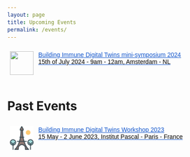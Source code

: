 ```yaml
---
layout: page
title: Upcoming Events
permalink: /events/
---
```

<!-- Upcaoming events go here -->

<style type="text/css">
.tg  {border-collapse:collapse;border-spacing:0;}
.tg td{border-color:transparent;border-style:solid;border-width:1px;font-family:Arial, sans-serif;font-size:14px;
  overflow:hidden;padding:10px 5px;word-break:normal;}
.tg th{border-color:transparent;border-style:solid;border-width:1px;font-family:Arial, sans-serif;font-size:14px;
  font-weight:normal;overflow:hidden;padding:10px 5px;word-break:normal;}
.tg .tg-0lax{text-align:left;vertical-align:top}
.tg .tg-zb5k{color:#15C;text-align:left;text-decoration:underline;vertical-align:top}
</style>
<table class="tg"><thead>
  <tr>
    <td class="tg-0lax"><img src="https://lh7-us.googleusercontent.com/docsz/AD_4nXdpYbilAAgcj24ioLYktnlQv_O4iQBLPKrnJusyA9w3IOCfoKOKBjVXewHbUHLgoy-Vu30LCV-XWETalP_W44Luf0cqs5IkUemyzykSk0jplhNfH6eO8flsD1qlfwHNM-Zfwgc3-qnmA47wFXjM6JX5qQKg?key=C-C4josfBzOimVpWMbhkjA" width="54" height="54"></td>
    <td class="tg-zb5k"><a href="https://immunedt.github.io/minisymp2024/"><span style="font-weight:400;font-style:normal;text-decoration:underline;color:#15C;background-color:transparent">Building Immune Digital Twins mini-symposium 2024</span></a><br><span style="font-weight:400;font-style:normal;text-decoration:none;color:#000;background-color:transparent">15th of July 2024 - 9am - 12am, Amsterdam - NL</span></td>
  </tr></thead>
</table>

<!-- Past events go here -->

# Past Events

<style type="text/css">
.tg  {border-collapse:collapse;border-spacing:0;}
.tg td{border-color:transparent;border-style:solid;border-width:1px;font-family:Arial, sans-serif;font-size:14px;
  overflow:hidden;padding:10px 5px;word-break:normal;}
.tg th{border-color:transparent;border-style:solid;border-width:1px;font-family:Arial, sans-serif;font-size:14px;
  font-weight:normal;overflow:hidden;padding:10px 5px;word-break:normal;}
.tg .tg-0lax{text-align:left;vertical-align:top}
.tg .tg-zb5k{color:#15C;text-align:left;text-decoration:underline;vertical-align:top}
</style>
<table class="tg"><thead>
  <tr>
    <td class="tg-0lax"><img src="/images/eiffel-tower.256x256.png" width="54" height="54"></td>
    <td class="tg-zb5k"><a href="https://indico.ijclab.in2p3.fr/event/9017/" target="_blank"><span style="font-weight:400;font-style:normal;text-decoration:underline;color:#15C;background-color:transparent">Building Immune Digital Twins Workshop 2023</span></a><br><span style="font-weight:400;font-style:normal;text-decoration:none;color:#000;background-color:transparent">15 May - 2 June 2023, Institut Pascal - Paris - France</span></td>
  </tr></thead>
</table>
